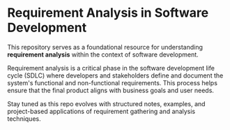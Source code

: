 

# Requirement Analysis in Software Development

This repository serves as a foundational resource for understanding **requirement analysis** within the context of software development.

Requirement analysis is a critical phase in the software development life cycle (SDLC) where developers and stakeholders define and document the system's functional and non-functional requirements. This process helps ensure that the final product aligns with business goals and user needs.

Stay tuned as this repo evolves with structured notes, examples, and project-based applications of requirement gathering and analysis techniques.
